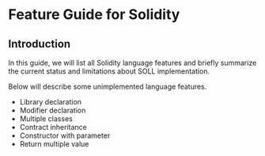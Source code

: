[//]: # (SPDX-License-Identifier: Apache-2.0 WITH LLVM-exception)
# Feature Guide for Solidity

## Introduction

In this guide, we will list all Solidity language features and briefly summarize the current status and limitations about SOLL implementation.

Below will describe some unimplemented language features. 

- Library declaration
- Modifier declaration
- Multiple classes
- Contract inheritance
- Constructor with parameter
- Return multiple value
